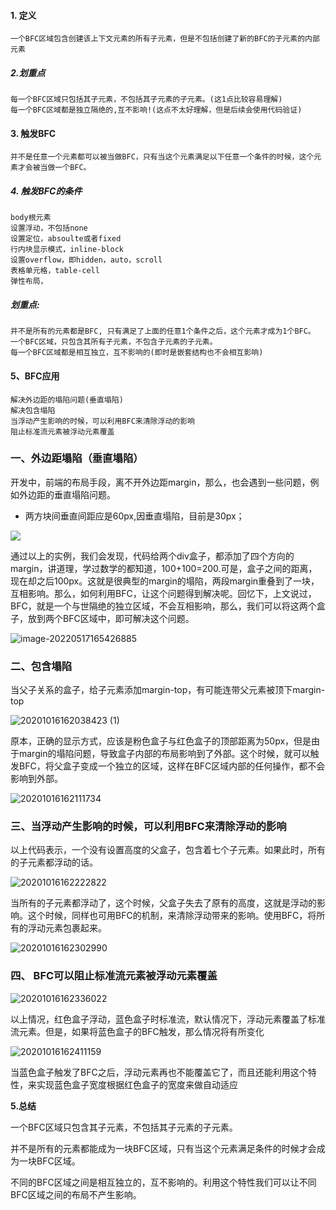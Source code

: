 ####  1. 定义
    一个BFC区域包含创建该上下文元素的所有子元素，但是不包括创建了新的BFC的子元素的内部元素 
##### 2.划重点

    每一个BFC区域只包括其子元素，不包括其子元素的子元素。(这1点比较容易理解)
    每一个BFC区域都是独立隔绝的,互不影响!(这点不太好理解，但是后续会使用代码验证)

#### 3. 触发BFC

    并不是任意一个元素都可以被当做BFC，只有当这个元素满足以下任意一个条件的时候，这个元素才会被当做一个BFC。

##### 4. 触发BFC的条件
    body根元素
    设置浮动，不包括none
    设置定位，absoulte或者fixed
    行内块显示模式，inline-block
    设置overflow，即hidden，auto，scroll
    表格单元格，table-cell
    弹性布局，
##### 划重点:

    并不是所有的元素都是BFC, 只有满足了上面的任意1个条件之后，这个元素才成为1个BFC。
    一个BFC区域，只包含其所有子元素，不包含子元素的子元素。
    每一个BFC区域都是相互独立，互不影响的(即时是嵌套结构也不会相互影响)
#### 5、BFC应用
    解决外边距的塌陷问题(垂直塌陷)
    解决包含塌陷
    当浮动产生影响的时候，可以利用BFC来清除浮动的影响
    阻止标准流元素被浮动元素覆盖

### 一、外边距塌陷（垂直塌陷）

开发中，前端的布局手段，离不开外边距margin，那么，也会遇到一些问题，例如外边距的垂直塌陷问题。

* 两方块间垂直间距应是60px,因垂直塌陷，目前是30px；

<img src="http://rc0nh980a.hn-bkt.clouddn.com/images/20201016160023317%20(1).jpg" />

通过以上的实例，我们会发现，代码给两个div盒子，都添加了四个方向的margin，讲道理，学过数学的都知道，100+100=200.可是，盒子之间的距离，现在却之后100px。这就是很典型的margin的塌陷，两段margin重叠到了一块，互相影响。那么，如何利用BFC，让这个问题得到解决呢。回忆下，上文说过，BFC，就是一个与世隔绝的独立区域，不会互相影响，那么，我们可以将这两个盒子，放到两个BFC区域中，即可解决这个问题。

<img src="http://rc0nh980a.hn-bkt.clouddn.com/images/20201016160053011.gif" alt="image-20220517165426885" />



### 二、包含塌陷

当父子关系的盒子，给子元素添加margin-top，有可能连带父元素被顶下margin-top

<img src="http://rc0nh980a.hn-bkt.clouddn.com/images/20201016162038423%20(1).jpg" alt="20201016162038423 (1)" />

原本，正确的显示方式，应该是粉色盒子与红色盒子的顶部距离为50px，但是由于margin的塌陷问题，导致盒子内部的布局影响到了外部。这个时候，就可以触发BFC，将父盒子变成一个独立的区域，这样在BFC区域内部的任何操作，都不会影响到外部。

<img src="http://rc0nh980a.hn-bkt.clouddn.com/images/20201016162111734.gif" alt="20201016162111734"  />

### 三、当浮动产生影响的时候，可以利用BFC来清除浮动的影响

以上代码表示，一个没有设置高度的父盒子，包含着七个子元素。如果此时，所有的子元素都浮动的话。

<img src="http://rc0nh980a.hn-bkt.clouddn.com/images/20201016162222822.gif" alt="20201016162222822" />

当所有的子元素都浮动了，这个时候，父盒子失去了原有的高度，这就是浮动的影响。这个时候，同样也可用BFC的机制，来清除浮动带来的影响。使用BFC，将所有的浮动元素包裹起来。

<img src="http://rc0nh980a.hn-bkt.clouddn.com/images/20201016162302990.gif" alt="20201016162302990"/>

### 四、 BFC可以阻止标准流元素被浮动元素覆盖

![20201016162336022](http://rc0nh980a.hn-bkt.clouddn.com/images/20201016162336022.jpg)

以上情况，红色盒子浮动，蓝色盒子时标准流，默认情况下，浮动元素覆盖了标准流元素。但是，如果将蓝色盒子的BFC触发，那么情况将有所变化

![20201016162411159](http://rc0nh980a.hn-bkt.clouddn.com/images/20201016162411159.gif)

当蓝色盒子触发了BFC之后，浮动元素再也不能覆盖它了，而且还能利用这个特性，来实现蓝色盒子宽度根据红色盒子的宽度来做自动适应

**5.总结**

一个BFC区域只包含其子元素，不包括其子元素的子元素。

并不是所有的元素都能成为一块BFC区域，只有当这个元素满足条件的时候才会成为一块BFC区域。

不同的BFC区域之间是相互独立的，互不影响的。利用这个特性我们可以让不同BFC区域之间的布局不产生影响。

























